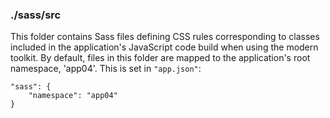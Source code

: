 ### ./sass/src

This folder contains Sass files defining CSS rules corresponding to classes
included in the application's JavaScript code build when using the modern toolkit.
By default, files in this folder are mapped to the application's root namespace, 'app04'.
This is set in `"app.json"`:

    "sass": {
        "namespace": "app04"
    }